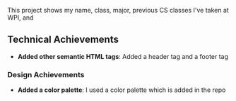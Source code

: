 This project shows my name, class, major, previous CS classes I've taken at WPI,
and 

## Technical Achievements
- **Added other semantic HTML tags**: Added a header tag and a footer tag

### Design Achievements
- **Added a color palette**: I used a color palette which is added in the repo
